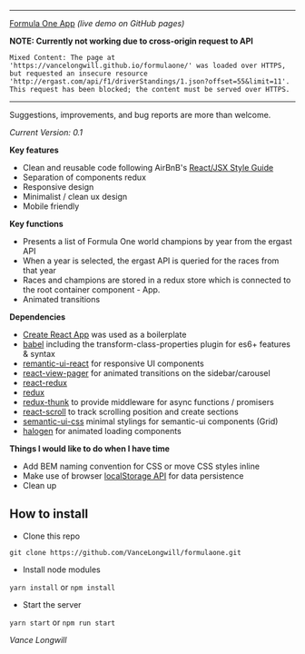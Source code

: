 
---

[Formula One App](https://vancelongwill.github.io/formulaone/) *(live demo on GitHub pages)*

**NOTE: Currently not working due to cross-origin request to API**

`Mixed Content: The page at 'https://vancelongwill.github.io/formulaone/' was loaded over HTTPS, but requested an insecure resource 'http://ergast.com/api/f1/driverStandings/1.json?offset=55&limit=11'. This request has been blocked; the content must be served over HTTPS.`

---

Suggestions, improvements, and bug reports are more than welcome. 

*Current Version: 0.1*


**Key features**

* Clean and reusable code following AirBnB's [React/JSX Style Guide](https://github.com/airbnb/javascript/tree/master/react)
* Separation of components redux
* Responsive design
* Minimalist / clean ux design
* Mobile friendly


**Key functions**

* Presents a list of Formula One world champions by year from the ergast API
* When a year is selected, the ergast API is queried for the races from that year
* Races and champions are stored in a redux store which is connected to the root container component - App.
* Animated transitions

**Dependencies**

* [Create React App](https://github.com/facebookincubator/create-react-app) was used as a boilerplate
* [babel](https://github.com/babel/babel) including the transform-class-properties plugin for es6+ features & syntax
* [remantic-ui-react](https://github.com/Semantic-Org/Semantic-UI-React) for responsive UI components
* [react-view-pager](https://github.com/souporserious/react-view-pager) for animated transitions on the sidebar/carousel
* [react-redux]()
* [redux]()
* [redux-thunk]() to provide middleware for async functions / promisers
* [react-scroll]() to track scrolling position and create sections
* [semantic-ui-css]() minimal stylings for semantic-ui components (Grid)
* [halogen]() for animated loading components




**Things I would like to do when I have time**

* Add BEM naming convention for CSS or move CSS styles inline
* Make use of browser [localStorage API](https://developer.mozilla.org/en/docs/Web/API/Window/localStorage) for data persistence
* Clean up 

## How to install

* Clone this repo

`git clone https://github.com/VanceLongwill/formulaone.git` 

* Install node modules

`yarn install` or `npm install`

* Start the server 

`yarn start` or `npm run start`




*Vance Longwill*